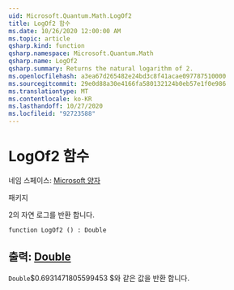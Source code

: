 ```yaml
---
uid: Microsoft.Quantum.Math.LogOf2
title: LogOf2 함수
ms.date: 10/26/2020 12:00:00 AM
ms.topic: article
qsharp.kind: function
qsharp.namespace: Microsoft.Quantum.Math
qsharp.name: LogOf2
qsharp.summary: Returns the natural logarithm of 2.
ms.openlocfilehash: a3ea67d265482e24bd3c8f41acae097787510000
ms.sourcegitcommit: 29e0d88a30e4166fa580132124b0eb57e1f0e986
ms.translationtype: MT
ms.contentlocale: ko-KR
ms.lasthandoff: 10/27/2020
ms.locfileid: "92723588"
---
```

# <a name="logof2-function"></a>LogOf2 함수

네임 스페이스: [Microsoft 양자](xref:Microsoft.Quantum.Math)

패키지 [](https://nuget.org/packages/)


2의 자연 로그를 반환 합니다.

```qsharp
function LogOf2 () : Double
```


## <a name="output--double"></a>출력: [Double](xref:microsoft.quantum.lang-ref.double)

`Double`$0.6931471805599453 $와 같은 값을 반환 합니다.
